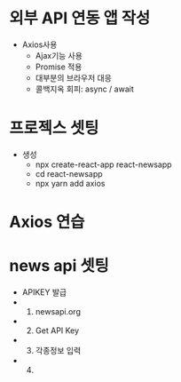 # 외부 API 연동 앱 작성

- Axios사용
  - Ajax기능 사용
  - Promise 적용
  - 대부분의 브라우저 대응
  - 콜백지옥 회피: async / await

# 프로젝스 셋팅

- 생성
  - npx create-react-app react-newsapp
  - cd react-newsapp
  - npx yarn add axios

# Axios 연습

# news api 셋팅

- APIKEY 발급
- 1. newsapi.org
- 2. Get API Key
- 3. 각종정보 입력
- 4.
